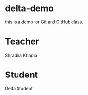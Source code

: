 # delta-demo
this is a demo for Git and GitHub class.

# Teacher
Shradha Khapra

# Student
Delta Student 
